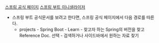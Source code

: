 [스프링 공식 페이지](https://spring.io/)
[스프링 부트 이니셜라이저](https://start.spring.io/)

- 스프링 부트 공식문서를 보려고 한다면, 스프링 공식 페이지에서 다음 경로를 따른다.
	- projects - Spring Boot - Learn - 찾고자 하는 Spring의 버전을 찾고 Reference Doc. 선택 - 검색하거나 사이드바에서 원하는 자료 찾기

